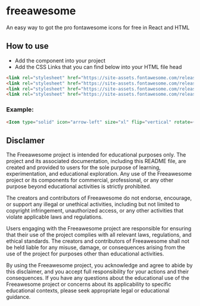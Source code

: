 # freeawesome
An easy way to got the pro fontawesome icons for free in React and HTML


## How to use
  - Add the component into your project
  - Add the CSS Links that you can find below into your HTML file head

```html
<link rel="stylesheet" href="https://site-assets.fontawesome.com/releases/v6.6.0/css/all.css" />
<link rel="stylesheet" href="https://site-assets.fontawesome.com/releases/v6.6.0/css/sharp-solid.css" />
<link rel="stylesheet" href="https://site-assets.fontawesome.com/releases/v6.6.0/css/sharp-regular.css" />
<link rel="stylesheet" href="https://site-assets.fontawesome.com/releases/v6.6.0/css/sharp-light.css" />
```
### Example:
```html
<Icon type="solid" icon="arrow-left" size="xl" flip="vertical" rotate={180}/>
```

## Disclamer
The Freeawesome project is intended for educational purposes only. The project and its associated documentation, including this README file, are created and provided to users for the sole purpose of learning, experimentation, and educational exploration. Any use of the Freeawesome project or its components for commercial, professional, or any other purpose beyond educational activities is strictly prohibited.

The creators and contributors of Freeawesome do not endorse, encourage, or support any illegal or unethical activities, including but not limited to copyright infringement, unauthorized access, or any other activities that violate applicable laws and regulations.

Users engaging with the Freeawesome project are responsible for ensuring that their use of the project complies with all relevant laws, regulations, and ethical standards. The creators and contributors of Freeawesome shall not be held liable for any misuse, damage, or consequences arising from the use of the project for purposes other than educational activities.

By using the Freeawesome project, you acknowledge and agree to abide by this disclaimer, and you accept full responsibility for your actions and their consequences. If you have any questions about the educational use of the Freeawesome project or concerns about its applicability to specific educational contexts, please seek appropriate legal or educational guidance.
